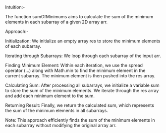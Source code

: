 Intuition:-

The function sumOfMinimums aims to calculate the sum of the minimum elements in each subarray of a given 2D array arr.

Approach:-

Initialization:
We initialize an empty array res to store the minimum elements of each subarray.

Iterating through Subarrays:
We loop through each subarray of the input arr.

Finding Minimum Element:
Within each iteration, we use the spread operator (...) along with Math.min to find the minimum element in the current subarray.
The minimum element is then pushed into the res array.

Calculating Sum:
After processing all subarrays, we initialize a variable sum to store the sum of the minimum elements.
We iterate through the res array and add each minimum element to the sum.

Returning Result:
Finally, we return the calculated sum, which represents the sum of the minimum elements in all subarrays.

Note: This approach efficiently finds the sum of the minimum elements in each subarray without modifying the original array arr.




